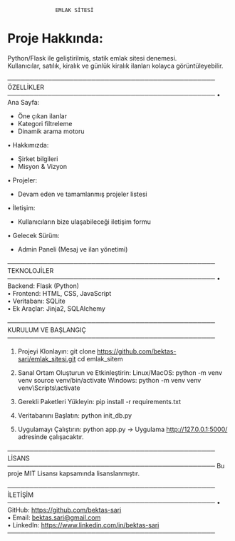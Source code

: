 
                   EMLAK SİTESİ

# Proje Hakkında:
Python/Flask ile geliştirilmiş, statik emlak sitesi denemesi.  
Kullanıcılar, satılık, kiralık ve günlük kiralık ilanları kolayca görüntüleyebilir.

───────────────────────────────────────────────
                   ÖZELLİKLER
───────────────────────────────────────────────
• Ana Sayfa:
  - Öne çıkan ilanlar  
  - Kategori filtreleme  
  - Dinamik arama motoru

• Hakkımızda:
  - Şirket bilgileri  
  - Misyon & Vizyon

• Projeler:
  - Devam eden ve tamamlanmış projeler listesi

• İletişim:
  - Kullanıcıların bize ulaşabileceği iletişim formu

• Gelecek Sürüm:
  - Admin Paneli (Mesaj ve ilan yönetimi)

───────────────────────────────────────────────
                 TEKNOLOJİLER
───────────────────────────────────────────────
• Backend: Flask (Python)  
• Frontend: HTML, CSS, JavaScript  
• Veritabanı: SQLite  
• Ek Araçlar: Jinja2, SQLAlchemy

───────────────────────────────────────────────
              KURULUM VE BAŞLANGIÇ
───────────────────────────────────────────────

1. Projeyi Klonlayın:
   git clone https://github.com/bektas-sari/emlak_sitesi.git
   cd emlak_sitem

2. Sanal Ortam Oluşturun ve Etkinleştirin:
   Linux/MacOS:
      python -m venv venv
      source venv/bin/activate
   Windows:
      python -m venv venv
      venv\Scripts\activate

3. Gerekli Paketleri Yükleyin:
   pip install -r requirements.txt

4. Veritabanını Başlatın:
   python init_db.py

5. Uygulamayı Çalıştırın:
   python app.py
   → Uygulama http://127.0.0.1:5000/ adresinde çalışacaktır.

───────────────────────────────────────────────
                    LİSANS
───────────────────────────────────────────────
Bu proje MIT Lisansı kapsamında lisanslanmıştır.

───────────────────────────────────────────────
                   İLETİŞİM
───────────────────────────────────────────────
• GitHub:  https://github.com/bektas-sari  
• Email:   bektas.sari@gmail.com  
• LinkedIn: https://www.linkedin.com/in/bektas-sari
───────────────────────────────────────────────
